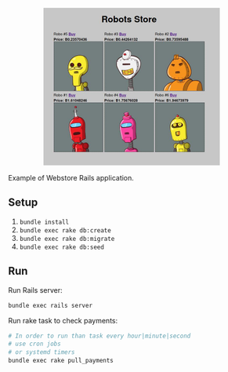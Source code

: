 <p align="center"><img src="assets/store.png" width="360"></p>

Example of Webstore Rails application.

## Setup

1. `bundle install`
2. `bundle exec rake db:create`
3. `bundle exec rake db:migrate`
4. `bundle exec rake db:seed`

## Run

Run Rails server:
 
```bash
bundle exec rails server
```

Run rake task to check payments:

```bash
# In order to run than task every hour|minute|second
# use cron jobs
# or systemd timers
bundle exec rake pull_payments
```


